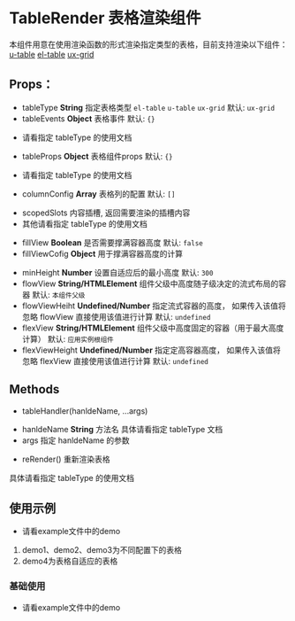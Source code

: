 # TableRender 表格渲染组件

本组件用意在使用渲染函数的形式渲染指定类型的表格，目前支持渲染以下组件：
[u-table](https://www.umyui.com/umycomponent/basicUsage)
[el-table](https://element.eleme.cn/#/zh-CN/component/table)
[ux-grid](https://www.umyui.com/umycomponent/columnsAndRows)

## Props：

* tableType **String**       指定表格类型 `el-table` `u-table` `ux-grid`   默认: `ux-grid`
* tableEvents **Object**     表格事件    默认: `{}`
 - 请看指定 tableType 的使用文档
* tableProps **Object**      表格组件props      默认: `{}`
 - 请看指定 tableType 的使用文档
* columnConfig **Array**     表格列的配置   默认: `[]`
 - scopedSlots 内容插槽, 返回需要渲染的插槽内容
 - 其他请看指定 tableType 的使用文档
* fillView **Boolean**      是否需要撑满容器高度    默认: `false`
* fillViewCofig **Object**              用于撑满容器高度的计算
 - minHeight **Number**                        设置自适应后的最小高度   默认: `300`
 - flowView **String/HTMLElement**             组件父级中高度随子级决定的流式布局的容器   默认: `本组件父级`
 - flowViewHeiht **Undefined/Number**          指定流式容器的高度， 如果传入该值将忽略 flowView 直接使用该值进行计算    默认: `undefined`
 - flexView **String/HTMLElement**             组件父级中高度固定的容器（用于最大高度计算）     默认: `应用实例根组件`
 - flexViewHeight **Undefined/Number**         指定定高容器高度， 如果传入该值将忽略 flexView 直接使用该值进行计算    默认: `undefined`

## Methods

* tableHandler(hanldeName, ...args)
 - hanldeName **String** 方法名 具体请看指定 tableType 文档
 - args 指定 hanldeName 的参数
* reRender() 重新渲染表格

具体请看指定 tableType 的使用文档

## 使用示例
* 请看example文件中的demo
1. demo1、demo2、demo3为不同配置下的表格
2. demo4为表格自适应的表格

### 基础使用
* 请看example文件中的demo
